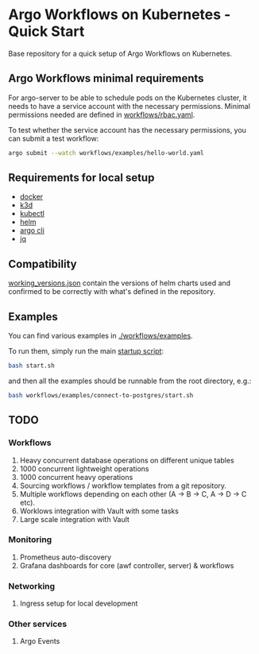 # Argo Workflows on Kubernetes - Quick Start

Base repository for a quick setup of Argo Workflows on Kubernetes.

## Argo Workflows minimal requirements

For argo-server to be able to schedule pods on the Kubernetes cluster, it needs to have a service account with the necessary permissions. Minimal permissions needed are defined in [workflows/rbac.yaml](workflows/rbac.yaml).

To test whether the service account has the necessary permissions, you can submit a test workflow:

```bash
argo submit --watch workflows/examples/hello-world.yaml
```

## Requirements for local setup

- [docker](https://docs.docker.com/get-docker/)
- [k3d](https://k3d.io/#installation)
- [kubectl](https://kubernetes.io/docs/tasks/tools/install-kubectl/)
- [helm](https://helm.sh/docs/intro/install/)
- [argo cli](https://argo-workflows.readthedocs.io/en/latest/walk-through/argo-cli/)
- [jq](https://stedolan.github.io/jq/download/)

## Compatibility

[working_versions.json](./working_versions.json) contain the versions of helm charts used and confirmed to be correctly with what's defined in the repository.

## Examples

You can find various examples in [./workflows/examples](./workflows/examples/).

To run them, simply run the main [startup script](./start.sh):

```bash
bash start.sh
```

and then all the examples should be runnable from the root directory, e.g.:

```bash
bash workflows/examples/connect-to-postgres/start.sh
```

## TODO

### Workflows

1. Heavy concurrent database operations on different unique tables
2. 1000 concurrent lightweight operations
3. 1000 concurrent heavy operations
4. Sourcing workflows / workflow templates from a git repository.
5. Multiple workflows depending on each other (A -> B -> C,  A -> D -> C etc).
6. Worklows integration with Vault with some tasks
7. Large scale integration with Vault

### Monitoring

1. Prometheus auto-discovery
2. Grafana dashboards for core (awf controller, server) & workflows

### Networking

1. Ingress setup for local development

### Other services

1. Argo Events
